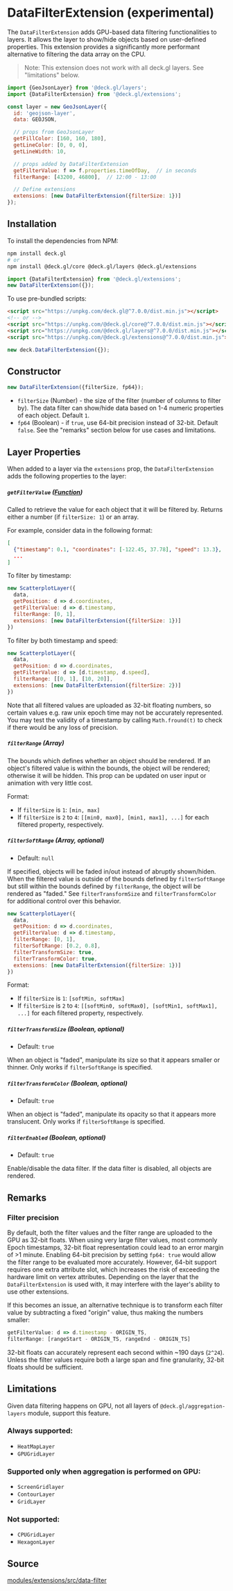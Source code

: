 
# DataFilterExtension (experimental)

The `DataFilterExtension` adds GPU-based data filtering functionalities to layers. It allows the layer to show/hide objects based on user-defined properties. This extension provides a significantly more performant alternative to filtering the data array on the CPU.

> Note: This extension does not work with all deck.gl layers. See "limitations" below.

```js
import {GeoJsonLayer} from '@deck.gl/layers';
import {DataFilterExtension} from '@deck.gl/extensions';

const layer = new GeoJsonLayer({
  id: 'geojson-layer',
  data: GEOJSON,

  // props from GeoJsonLayer
  getFillColor: [160, 160, 180],
  getLineColor: [0, 0, 0],
  getLineWidth: 10,

  // props added by DataFilterExtension
  getFilterValue: f => f.properties.timeOfDay,  // in seconds
  filterRange: [43200, 46800],  // 12:00 - 13:00

  // Define extensions
  extensions: [new DataFilterExtension({filterSize: 1})]
});
```

## Installation

To install the dependencies from NPM:

```bash
npm install deck.gl
# or
npm install @deck.gl/core @deck.gl/layers @deck.gl/extensions
```

```js
import {DataFilterExtension} from '@deck.gl/extensions';
new DataFilterExtension({});
```

To use pre-bundled scripts:

```html
<script src="https://unpkg.com/deck.gl@^7.0.0/dist.min.js"></script>
<!-- or -->
<script src="https://unpkg.com/@deck.gl/core@^7.0.0/dist.min.js"></script>
<script src="https://unpkg.com/@deck.gl/layers@^7.0.0/dist.min.js"></script>
<script src="https://unpkg.com/@deck.gl/extensions@^7.0.0/dist.min.js"></script>
```

```js
new deck.DataFilterExtension({});
```

## Constructor

```js
new DataFilterExtension({filterSize, fp64});
```

* `filterSize` (Number) - the size of the filter (number of columns to filter by). The data filter can show/hide data based on 1-4 numeric properties of each object. Default `1`.
* `fp64` (Boolean) - if `true`, use 64-bit precision instead of 32-bit. Default `false`. See the "remarks" section below for use cases and limitations.


## Layer Properties

When added to a layer via the `extensions` prop, the `DataFilterExtension` adds the following properties to the layer:

##### `getFilterValue` ([Function](/docs/developer-guide/using-layers.md#accessors))

Called to retrieve the value for each object that it will be filtered by. Returns either a number (if `filterSize: 1`) or an array.

For example, consider data in the following format:

```json
[
  {"timestamp": 0.1, "coordinates": [-122.45, 37.78], "speed": 13.3},
  ...
]
```

To filter by timestamp:

```js
new ScatterplotLayer({
  data,
  getPosition: d => d.coordinates,
  getFilterValue: d => d.timestamp,
  filterRange: [0, 1],
  extensions: [new DataFilterExtension({filterSize: 1})]
})
```

To filter by both timestamp and speed:

```js
new ScatterplotLayer({
  data,
  getPosition: d => d.coordinates,
  getFilterValue: d => [d.timestamp, d.speed],
  filterRange: [[0, 1], [10, 20]],
  extensions: [new DataFilterExtension({filterSize: 2})]
})
```

Note that all filtered values are uploaded as 32-bit floating numbers, so certain values e.g. raw unix epoch time may not be accurately represented. You may test the validity of a timestamp by calling `Math.fround(t)` to check if there would be any loss of precision.


##### `filterRange` (Array)

The bounds which defines whether an object should be rendered. If an object's filtered value is within the bounds, the object will be rendered; otherwise it will be hidden. This prop can be updated on user input or animation with very little cost.

Format:

* If `filterSize` is `1`: `[min, max]`
* If `filterSize` is `2` to `4`: `[[min0, max0], [min1, max1], ...]` for each filtered property, respectively.


##### `filterSoftRange` (Array, optional)

* Default: `null`

If specified, objects will be faded in/out instead of abruptly shown/hiden. When the filtered value is outside of the bounds defined by `filterSoftRange` but still within the bounds defined by `filterRange`, the object will be rendered as "faded." See `filterTransformSize` and `filterTransformColor` for additional control over this behavior.

```js
new ScatterplotLayer({
  data,
  getPosition: d => d.coordinates,
  getFilterValue: d => d.timestamp,
  filterRange: [0, 1],
  filterSoftRange: [0.2, 0.8],
  filterTransformSize: true,
  filterTransformColor: true,
  extensions: [new DataFilterExtension({filterSize: 1})]
})
```

Format:

* If `filterSize` is `1`: `[softMin, softMax]`
* If `filterSize` is `2` to `4`: `[[softMin0, softMax0], [softMin1, softMax1], ...]` for each filtered property, respectively.


##### `filterTransformSize` (Boolean, optional)

* Default: `true`

When an object is "faded", manipulate its size so that it appears smaller or thinner. Only works if `filterSoftRange` is specified.


##### `filterTransformColor` (Boolean, optional)

* Default: `true`

When an object is "faded", manipulate its opacity so that it appears more translucent. Only works if `filterSoftRange` is specified.


##### `filterEnabled` (Boolean, optional)

* Default: `true`

Enable/disable the data filter. If the data filter is disabled, all objects are rendered.


## Remarks

### Filter precision

By default, both the filter values and the filter range are uploaded to the GPU as 32-bit floats. When using very large filter values, most commonly Epoch timestamps, 32-bit float representation could lead to an error margin of >1 minute. Enabling 64-bit precision by setting `fp64: true` would allow the filter range to be evaluated more accurately. However, 64-bit support requires one extra attribute slot, which increases the risk of exceeding the hardware limit on vertex attributes. Depending on the layer that the `DataFilterExtension` is used with, it may interfere with the layer's ability to use other extensions.

If this becomes an issue, an alternative technique is to transform each filter value by subtracting a fixed "origin" value, thus making the numbers smaller:

```js
getFilterValue: d => d.timestamp - ORIGIN_TS,
filterRange: [rangeStart - ORIGIN_TS, rangeEnd - ORIGIN_TS]
```

32-bit floats can accurately represent each second within ~190 days (`2^24`). Unless the filter values require both a large span and fine granularity, 32-bit floats should be sufficient.


## Limitations

Given data filtering happens on GPU, not all layers of `@deck.gl/aggregation-layers` module, support this feature.

### Always supported:
* `HeatMapLayer`
* `GPUGridLayer`

### Supported only when aggregation is performed on GPU:
* `ScreenGridlayer`
* `ContourLayer`
* `GridLayer`

### Not supported:
* `CPUGridLayer`
* `HexagonLayer`


## Source

[modules/extensions/src/data-filter](https://github.com/uber/deck.gl/tree/8.1-release/modules/extensions/src/data-filter)
